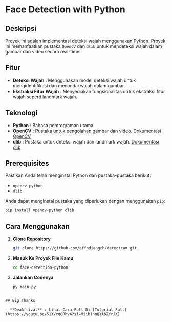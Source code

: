 # Face Detection with Python

## Deskripsi

Proyek ini adalah implementasi deteksi wajah menggunakan Python. Proyek ini memanfaatkan pustaka `OpenCV` dan `dlib` untuk mendeteksi wajah dalam gambar dan video secara real-time.

## Fitur

- **Deteksi Wajah** : Menggunakan model deteksi wajah untuk mengidentifikasi dan menandai wajah dalam gambar.
- **Ekstraksi Fitur Wajah** : Menyediakan fungsionalitas untuk ekstraksi fitur wajah seperti landmark wajah.

## Teknologi

- **Python** : Bahasa pemrograman utama.
- **OpenCV** : Pustaka untuk pengolahan gambar dan video. [Dokumentasi OpenCV](https://docs.opencv.org/)
- **dlib** : Pustaka untuk deteksi wajah dan landmark wajah. [Dokumentasi dlib](http://dlib.net/)

## Prerequisites

Pastikan Anda telah menginstal Python dan pustaka-pustaka berikut:

- `opencv-python`
- `dlib`

Anda dapat menginstal pustaka yang diperlukan dengan menggunakan `pip`:

```bash
pip install opencv-python dlib
```

## Cara Menggunakan

1. **Clone Repository**
   ```bash
   git clone https://github.com/affndiangrh/detectcam.git
   ```
2. **Masuk Ke Proyek File Kamu**
   ```bash
   cd face-detection-python
   ```

3. **Jalankan Codenya**
   ```bash
   py main.py
```

## Big Thanks

- **DeaAfrizal** : Lihat Cara Full Di [Tutorial Full](https://youtu.be/51XVxq8Rhv4?si=Miib1nnQYAbZYrJX)
